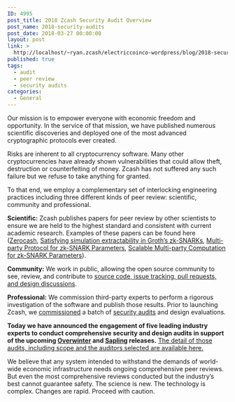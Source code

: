 ```yaml
---
ID: 4995
post_title: 2018 Zcash Security Audit Overview
post_name: 2018-security-audits
post_date: 2018-03-27 00:00:00
layout: post
link: >
  http://localhost/~ryan.zcash/electriccoinco-wordpress/blog/2018-security-audits/
published: true
tags:
  - audit
  - peer review
  - security audits
categories:
  - General
---
```

<p>Our mission is to empower everyone with economic freedom and opportunity. In the service of that mission, we have published numerous scientific discoveries and deployed one of the most advanced cryptographic protocols ever created.</p>
<p>Risks are inherent to all cryptocurrency software. Many other cryptocurrencies have already shown vulnerabilities that could allow theft, destruction or counterfeiting of money. Zcash has not suffered any such failure but we refuse to take anything for granted.</p>
<p>To that end, we employ a complementary set of interlocking engineering practices including three different kinds of peer review: scientific, community and professional.</p>
<p><strong>Scientific:</strong> Zcash publishes papers for peer review by other scientists to ensure we are held to the highest standard and consistent with current academic research. Examples of these papers can be found here (<a href="http://zerocash-project.org/media/pdf/zerocash-extended-20140518.pdf">Zerocash</a>, <a href="https://eprint.iacr.org/2018/187.pdf">Satisfying simulation extractability in Groth’s zk-SNARKs</a>, <a href="https://eprint.iacr.org/2017/602">Multi-party Protocol for zk-SNARK Parameters</a>, <a href="https://eprint.iacr.org/2017/1050">Scalable Multi-party Computation for zk-SNARK Parameters</a>).</p>
<p><strong>Community:</strong> We work in public, allowing the open source community to see, review, and contribute to <a href="https://github.com/zcash/zcash">source code, issue tracking, pull requests, and design discussions</a>.</p>
<p><strong>Professional:</strong> We commission third-party experts to perform a rigorous investigation of the software and publish those results. Prior to launching Zcash, we <a href="/blog/auditing-zcash/">commissioned</a> a batch of <a href="/blog/audit-results/">security audits</a> and design evaluations.</p>
<p><strong>Today we have announced the engagement of five leading industry experts to conduct comprehensive security and design audits in support of the upcoming <a href="https://z.cash/upgrade/overwinter.html">Overwinter</a> and <a href="/blog/cultivating-sapling-faster-zksnarks/">Sapling</a> releases.</strong> <a href="/blog/2018-zcash-security-audit-details/">The detail of those audits, including scope and the auditors selected are available here.</a></p>
<p>We believe that any system intended to withstand the demands of world-wide economic infrastructure needs ongoing comprehensive peer reviews. But even the most comprehensive reviews conducted but the industry’s best cannot guarantee safety. The science is new. The technology is complex. Changes are rapid. Proceed with caution.</p>
